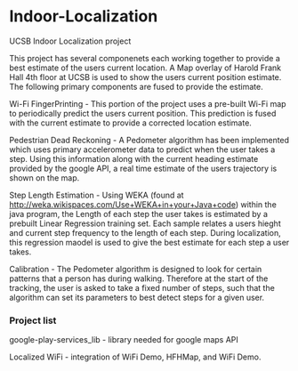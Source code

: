 Indoor-Localization
===================

UCSB Indoor Localization project

This project has several componenets each working together to provide a best estimate of the users current location. A Map overlay of Harold Frank Hall 4th floor at UCSB is used to show the users current position estimate. The following primary components are fused to provide the estimate.

Wi-Fi FingerPrinting -
This portion of the project uses a pre-built Wi-Fi map to periodically predict the users current position. This prediction is fused with the current estimate to provide a corrected location estimate.

Pedestrian Dead Reckoning -
A Pedometer algorithm has been implemented which uses primary accelerometer data to predict when the user takes a step. Using this information along with the current heading estimate provided by the google API, a real time estimate of the users trajectory is shown on the map.

Step Length Estimation -
Using WEKA (found at http://weka.wikispaces.com/Use+WEKA+in+your+Java+code) within the java program, the Length of each step the user takes is estimated by a prebuilt Linear Regression training set. Each sample relates a users hieght and current step frequency to the length of each step. During localization, this regression maodel is used to give the best estimate for each step a user takes.

Calibration -
The Pedometer algorithm is designed to look for certain patterns that a person has during walking. Therefore at the start of the tracking, the user is asked to take a fixed number of steps, such that the algorithm can set its parameters to best detect steps for a given user.

### Project list

google-play-services_lib - library needed for google maps API

Localized WiFi - integration of WiFi Demo, HFHMap, and WiFi Demo.
